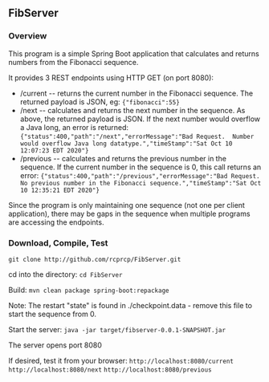 ## FibServer

### Overview
This program is a simple Spring Boot application that calculates and returns numbers from  the Fibonacci sequence. 

It provides 3 REST endpoints using HTTP GET (on port 8080): 
* /current   -- returns the current number in the Fibonacci sequence. The returned payload is JSON, eg: ```{"fibonacci":55}```  
* /next  -- calculates and returns the next number in the sequence.  As above, the returned payload is JSON.  If the next number would overflow a Java long, an error is returned: ```{"status":400,"path":"/next","errorMessage":"Bad Request.  Number would overflow Java long datatype.","timeStamp":"Sat Oct 10 12:07:23 EDT 2020"}``` 
* /previous  -- calculates and returns the previous number in the sequence. If the current number in the sequence is 0, this call returns an error: ```{"status":400,"path":"/previous","errorMessage":"Bad Request.  No previous number in the Fibonacci sequence.","timeStamp":"Sat Oct 10 12:35:21 EDT 2020"}```

Since the program is only maintaining one sequence (not one per client application), there may be gaps in the sequence when multiple programs are accessing the endpoints. 

### Download, Compile, Test

```git clone http://github.com/rcprcp/FibServer.git```

cd into the directory: 
```cd FibServer```

Build:
```mvn clean package spring-boot:repackage```

Note: The restart "state" is found in ./checkpoint.data - remove this file to start the sequence from 0.

Start the server: 
```java -jar target/fibserver-0.0.1-SNAPSHOT.jar```

The server opens port 8080

If desired, test it from your browser: 
```http://localhost:8080/current```
```http://localhost:8080/next```
```http://localhost:8080/previous```
